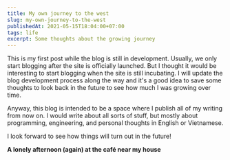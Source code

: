 ```yaml
---
title: My own journey to the west
slug: my-own-journey-to-the-west
publishedAt: 2021-05-15T18:04:00+07:00
tags: life
excerpt: Some thoughts about the growing journey 
---
```

This is my first post while the blog is still in development. 
Usually, we only start blogging after the site is officially launched.
But I thought it would be interesting to start blogging when the site is still incubating. 
I will update the blog development process along the way 
and it's a good idea to save some thoughts to look back in the future to see how much I was growing over time.

Anyway, this blog is intended to be a space 
where I publish all of my writing from now on. 
I would write about all sorts of stuff, 
but mostly about programming, engineering, and personal thoughts in English or Vietnamese.

I look forward to see how things will turn out in the future!

__A lonely afternoon (again) at the café near my house__
